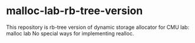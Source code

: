 # malloc-lab-rb-tree-version
This repository is rb-tree version of dynamic storage allocator for CMU lab: malloc lab
No special ways for implementing realloc.
